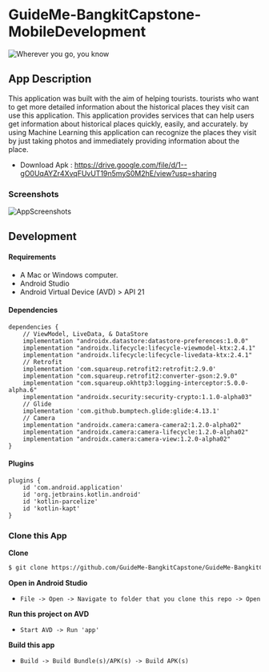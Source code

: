 # GuideMe-BangkitCapstone-MobileDevelopment
![Wherever you go, you know](https://user-images.githubusercontent.com/69246482/172908910-316bf9df-a08b-43ae-895f-dba1624bd25f.png)

## App Description
This application was built with the aim of helping tourists. tourists who want to get more detailed information about the historical places they visit can use this application. This application provides services that can help users get information about historical places quickly, easily, and accurately. by using Machine Learning this application can recognize the places they visit by just taking photos and immediately providing information about the place.

* Download Apk : https://drive.google.com/file/d/1--gO0UqAYZr4XvqFUvUT19n5myS0M2hE/view?usp=sharing

### Screenshots
![AppScreenshots](https://user-images.githubusercontent.com/69246482/173022423-0e84a266-ff01-40fd-97ca-3a03512e26d5.png)

## Development

#### Requirements
* A Mac or Windows computer.
* Android Studio
* Android Virtual Device (AVD) > API 21

#### Dependencies
```Gradle
dependencies {
    // ViewModel, LiveData, & DataStore
    implementation "androidx.datastore:datastore-preferences:1.0.0"
    implementation "androidx.lifecycle:lifecycle-viewmodel-ktx:2.4.1"
    implementation "androidx.lifecycle:lifecycle-livedata-ktx:2.4.1"
    // Retrofit
    implementation 'com.squareup.retrofit2:retrofit:2.9.0'
    implementation "com.squareup.retrofit2:converter-gson:2.9.0"
    implementation "com.squareup.okhttp3:logging-interceptor:5.0.0-alpha.6"
    implementation "androidx.security:security-crypto:1.1.0-alpha03"
    // Glide
    implementation 'com.github.bumptech.glide:glide:4.13.1'
    // Camera
    implementation "androidx.camera:camera-camera2:1.2.0-alpha02"
    implementation "androidx.camera:camera-lifecycle:1.2.0-alpha02"
    implementation "androidx.camera:camera-view:1.2.0-alpha02"
}
```

#### Plugins
```Gradle
plugins {
    id 'com.android.application'
    id 'org.jetbrains.kotlin.android'
    id 'kotlin-parcelize'
    id 'kotlin-kapt'
}
```
### Clone this App

**Clone**
```bash
$ git clone https://github.com/GuideMe-BangkitCapstone/GuideMe-BangkitCapstone-MobileDevelopment.git
```

**Open in Android Studio**
* `File -> Open -> Navigate to folder that you clone this repo -> Open`

**Run this project on AVD**
* `Start AVD -> Run 'app'`

**Build this app**
* `Build -> Build Bundle(s)/APK(s) -> Build APK(s)`
